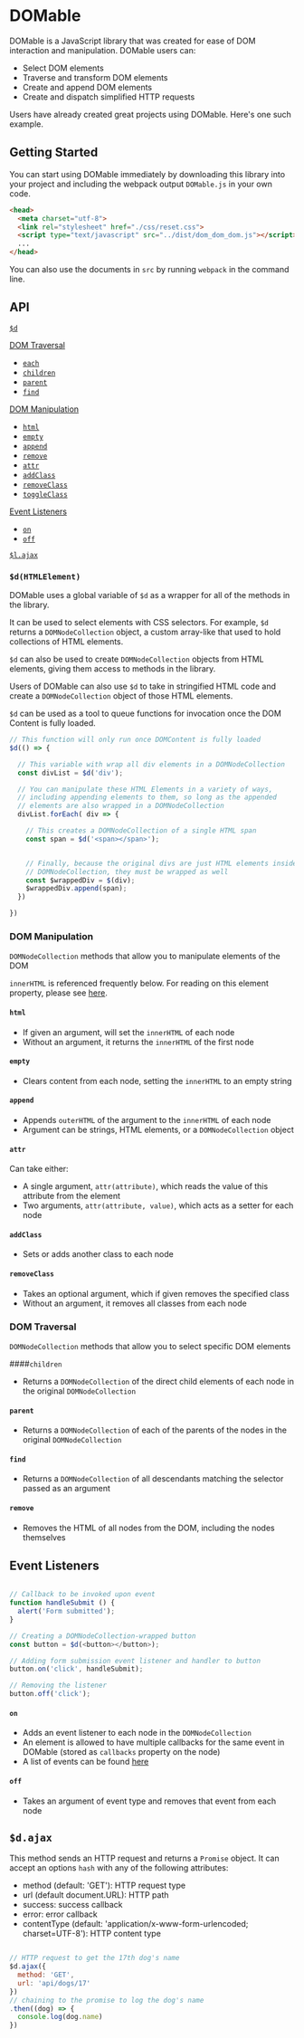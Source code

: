 # DOMable

DOMable is a JavaScript library that was created for ease of DOM interaction and manipulation. DOMable users can:
* Select DOM elements
* Traverse and transform DOM elements
* Create and append DOM elements
* Create and dispatch simplified HTTP requests

Users have already created great projects using DOMable. Here's one such example.

## Getting Started

You can start using DOMable immediately by downloading this library into your project and including the webpack output `DOMable.js` in your own code.


```html
<head>
  <meta charset="utf-8">
  <link rel="stylesheet" href="./css/reset.css">
  <script type="text/javascript" src="../dist/dom_dom_dom.js"></script>
  ...
</head>
```
You can also use the documents in `src` by running `webpack` in the command line.

## API

[`$d`](#d)  

[DOM Traversal](#dom-traversal)  
  * [`each`](#each)  
  * [`children`](#children)  
  * [`parent`](#parent)  
  * [`find`](#find)

[DOM Manipulation](#dom-manipulation)  
  * [`html`](#html)  
  * [`empty`](#empty)  
  * [`append`](#append)  
  * [`remove`](#remove)  
  * [`attr`](#attr)  
  * [`addClass`](#addclass)  
  * [`removeClass`](#removeclass)  
  * [`toggleClass`](#toggleclass)  

[Event Listeners](#event-listeners)  
  * [`on`](#on)  
  * [`off`](#off)  

[`$l.ajax`](#lajax)  

### `$d(HTMLElement)`

DOMable uses a global variable of `$d` as a wrapper for all of the methods in the library.

It can be used to select elements with CSS selectors. For example, `$d` returns a `DOMNodeCollection` object, a custom array-like that used to hold collections of HTML elements.

`$d` can also be used to create `DOMNodeCollection` objects from HTML elements, giving them access to methods in the library.

Users of DOMable can also use `$d` to take in stringified HTML code and create a `DOMNodeCollection` object of those HTML elements.

`$d` can be used as a tool to queue functions for invocation once the DOM Content is fully loaded.

``` JavaScript
// This function will only run once DOMContent is fully loaded
$d(() => {

  // This variable with wrap all div elements in a DOMNodeCollection
  const divList = $d('div');

  // You can manipulate these HTML Elements in a variety of ways,
  // including appending elements to them, so long as the appended
  // elements are also wrapped in a DOMNodeCollection
  divList.forEach( div => {

    // This creates a DOMNodeCollection of a single HTML span
    const span = $d('<span></span>');


    // Finally, because the original divs are just HTML elements inside the main
    // DOMNodeCollection, they must be wrapped as well
    const $wrappedDiv = $(div);
    $wrappedDiv.append(span);
  })

})
```

### DOM Manipulation

`DOMNodeCollection` methods that allow you to manipulate elements of the DOM

`innerHTML` is referenced frequently below. For reading on this element property, please see [here](https://developer.mozilla.org/en-US/docs/Web/API/Element/innerHTML).

#### `html`
* If given an argument, will set the `innerHTML` of each node
* Without an argument, it returns the `innerHTML` of the first node

#### `empty`
* Clears content from each node, setting the `innerHTML` to an empty string

#### `append`
* Appends `outerHTML` of the argument to the `innerHTML` of each node
* Argument can be strings, HTML elements, or a `DOMNodeCollection` object

#### `attr`
Can take either:
* A single argument, `attr(attribute)`, which reads the value of this attribute from the element
* Two arguments, `attr(attribute, value)`, which acts as a setter for each node

#### `addClass`
* Sets or adds another class to each node

#### `removeClass`
* Takes an optional argument, which if given removes the specified class
* Without an argument, it removes all classes from each node

### DOM Traversal

`DOMNodeCollection` methods that allow you to select specific DOM elements

####`children`
* Returns a `DOMNodeCollection` of the direct child elements of each node in the original `DOMNodeCollection`

#### `parent`
* Returns a `DOMNodeCollection` of each of the parents of the nodes in the original `DOMNodeCollection`

#### `find`
* Returns a `DOMNodeCollection` of all descendants matching the selector passed as an argument

#### `remove`
* Removes the HTML of all nodes from the DOM, including the nodes themselves

## Event Listeners

```Javascript

// Callback to be invoked upon event
function handleSubmit () {
  alert('Form submitted');
}

// Creating a DOMNodeCollection-wrapped button
const button = $d(<button></button>);

// Adding form submission event listener and handler to button
button.on('click', handleSubmit);

// Removing the listener
button.off('click');

```

#### `on`
* Adds an event listener to each node in the `DOMNodeCollection`
* An element is allowed to have multiple callbacks for the same event in DOMable (stored as `callbacks` property on the node)
* A list of events can be found [here](https://developer.mozilla.org/en-US/docs/Web/Events)

#### `off`
* Takes an argument of event type and removes that event from each node

## `$d.ajax`

This method sends an HTTP request and returns a `Promise` object. It can accept an options `hash` with any of the following attributes:
* method (default: 'GET'): HTTP request type
* url (default document.URL): HTTP path
* success: success callback
* error: error callback
* contentType (default: 'application/x-www-form-urlencoded; charset=UTF-8'): HTTP content type

```JavaScript

// HTTP request to get the 17th dog's name
$d.ajax({
  method: 'GET',
  url: 'api/dogs/17'
})
// chaining to the promise to log the dog's name
.then((dog) => {
  console.log(dog.name)
})

```
